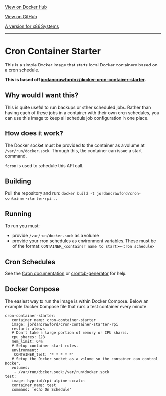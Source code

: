 [View on Docker Hub](https://hub.docker.com/r/jordancrawford/cron-container-starter-rpi/)

[View on GitHub](https://github.com/jordancrawfordnz/docker-cron-container-starter-rpi)

[A version for x86 Systems](https://hub.docker.com/r/jordancrawford/cron-container-starter/)

---

# Cron Container Starter
This is a simple Docker image that starts local Docker containers based on a cron schedule.

**This is based off [jordancrawfordnz/docker-cron-container-starter](https://bitbucket.org/jordancrawfordnz/docker-cron-container-starter).**

## Why would I want this?
This is quite useful to run backups or other scheduled jobs. Rather than having each of these jobs in a container with their own cron schedules, you can use this image to keep all schedule job configuration in one place.

## How does it work?
The Docker socket must be provided to the container as a volume at ``/var/run/docker.sock``. Through this, the container can issue a start command.

``fcron`` is used to schedule this API call.

## Building
Pull the repository and run: ``docker build -t jordancrawford/cron-container-starter-rpi .``.

## Running
To run you must:

 - provide ``/var/run/docker.sock`` as a volume
 - provide your cron schedules as environment variables. These must be of the format: ``CONTAINER_<container name to start>=<cron schedule>``
 
## Cron Schedules
See the [fcron documentation](http://fcron.free.fr/doc/en/fcrontab.5.html) or [crontab-generator](http://crontab-generator.org/) for help.

## Docker Compose
The easiest way to run the image is within Docker Compose. Below an example Docker Compose file that runs a test container every minute.

```
cron-container-starter:
   container_name: cron-container-starter
   image: jordancrawford/cron-container-starter-rpi
   restart: always
   # Don't take a large portion of memory or CPU shares.
   cpu_shares: 128
   mem_limit: 64m
   # Setup container start rules.
   environment:
    CONTAINER_test: '* * * * *'
   # Setup the Docker socket as a volume so the container can control Docker.
   volumes:
    - /var/run/docker.sock:/var/run/docker.sock
test:
   image: hypriot/rpi-alpine-scratch
   container_name: test
   command: 'echo On Schedule'
```

